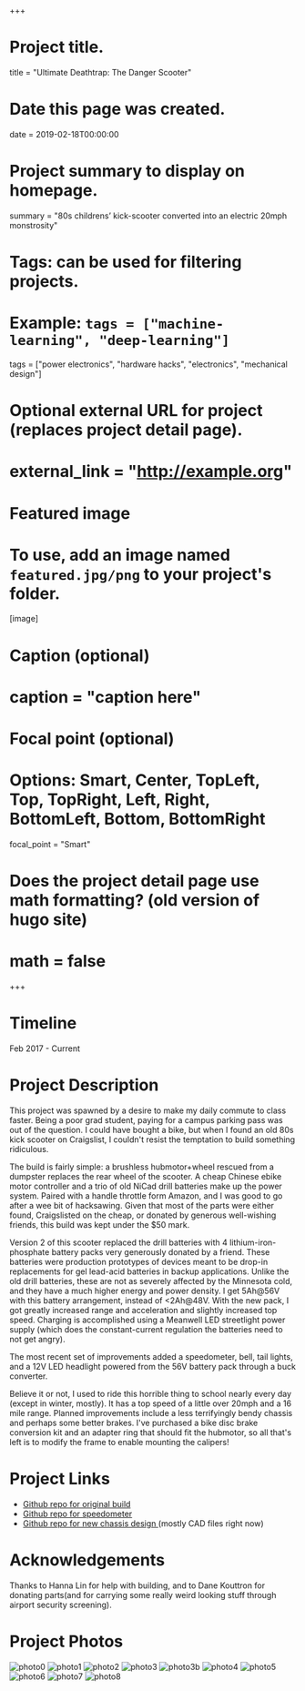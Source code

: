 +++
# Project title.
title = "Ultimate Deathtrap: The Danger Scooter"

# Date this page was created.
date = 2019-02-18T00:00:00

# Project summary to display on homepage.
summary = "80s childrens’ kick-scooter converted into an electric 20mph monstrosity"

# Tags: can be used for filtering projects.
# Example: `tags = ["machine-learning", "deep-learning"]`
tags = ["power electronics", "hardware hacks", "electronics", "mechanical design"]

# Optional external URL for project (replaces project detail page).
# external_link = "http://example.org"

# Featured image
# To use, add an image named `featured.jpg/png` to your project's folder.
[image]
# Caption (optional)
#  caption = "caption here"

# Focal point (optional)
# Options: Smart, Center, TopLeft, Top, TopRight, Left, Right, BottomLeft, Bottom, BottomRight
  focal_point = "Smart"

# Does the project detail page use math formatting? (old version of hugo site)
# math = false

+++

# Timeline
Feb 2017 - Current


# Project Description
This project was spawned by a desire to make my daily commute to class faster. Being a poor grad student, paying for a campus parking pass was out of the question. I could have bought a bike, but when I found an old 80s kick scooter on Craigslist, I couldn't resist the temptation to build something ridiculous.

The build is fairly simple: a brushless hubmotor+wheel rescued from a dumpster replaces the rear wheel of the scooter. A cheap Chinese ebike motor controller and a trio of old NiCad drill batteries make up the power system. Paired with a handle throttle form Amazon, and I was good to go after a wee bit of hacksawing. Given that most of the parts were either found, Craigslisted on the cheap, or donated by generous well-wishing friends, this build was kept under the $50 mark. 

Version 2 of this scooter replaced the drill batteries with 4 lithium-iron-phosphate battery packs very generously donated by a friend. These batteries were production prototypes of devices meant to be drop-in replacements for gel lead-acid batteries in backup applications. Unlike the old drill batteries, these are not as severely affected by the Minnesota cold, and they have a much higher energy and power density. I get 5Ah@56V with this battery arrangement, instead of <2Ah@48V. With the new pack, I got greatly increased range and acceleration and slightly increased top speed. Charging is accomplished using a Meanwell LED streetlight power supply (which does the constant-current regulation the batteries need to not get angry).

The most recent set of improvements added a speedometer, bell, tail lights, and a 12V LED headlight powered from the 56V battery pack through a buck converter.

Believe it or not, I used to ride this horrible thing to school nearly every day (except in winter, mostly). It has a top speed of a little over 20mph and a 16 mile range. Planned improvements include a less terrifyingly bendy chassis and perhaps some better brakes. I've purchased a bike disc brake conversion kit and an adapter ring that should fit the hubmotor, so all that's left is to modify the frame to enable mounting the calipers!
 

# Project Links
- [Github repo for original build](https://github.com/KeiranCantilina/Ultimate-Deathtrap-old-chassis)
- [Github repo for speedometer](https://github.com/KeiranCantilina/Arduino-Scooter-Speedometer)
- [Github repo for new chassis design ](https://github.com/KeiranCantilina/Ultimate-Deathtrap-New-Chassis) (mostly CAD files right now)


# Acknowledgements
Thanks to Hanna Lin for help with building, and to Dane Kouttron for donating parts(and for carrying some really weird looking stuff through airport security screening).


# Project Photos
![photo0](featured.png)
![photo1](P1200996.JPG)
![photo2](P1210007.JPG)
![photo3](P1210016.JPG)
![photo3b](P1210045.JPG) 
![photo4](https://github.com/KeiranCantilina/Ultimate-Deathtrap-old-chassis/blob/master/Ultimate%20Deathtrap%20Revived/CIMG0080.JPG?raw=true)
![photo5](https://github.com/KeiranCantilina/Ultimate-Deathtrap-old-chassis/blob/master/Fabrication%20photos/0924171633.jpg?raw=true)
![photo6](https://github.com/KeiranCantilina/Ultimate-Deathtrap-old-chassis/blob/master/Fabrication%20photos/0915172056.jpg?raw=true)
![photo7](upgrade.png)
![photo8](https://github.com/KeiranCantilina/Ultimate-Deathtrap-New-Chassis/blob/master/Capture.PNG?raw=true)


